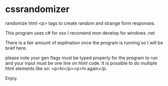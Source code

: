 # cssrandomizer
randomize html &lt;p> tags to create random and strange form responses.

This program uses c# for osx I recomend mon develop for windows .net

There is a fair amount of explination once the program is running so I will be brief here.

please note your gen flags must be typed properly for the program to run and your input must be
one line on html code. It is possible to do multiple html elements like so: &lt;p>hi&lt;/p>&lt;p>hi again&lt;/p.

Enjoy.
